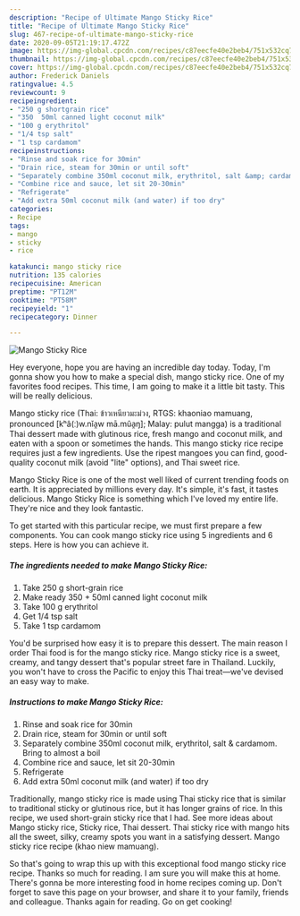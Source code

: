 ```yaml
---
description: "Recipe of Ultimate Mango Sticky Rice"
title: "Recipe of Ultimate Mango Sticky Rice"
slug: 467-recipe-of-ultimate-mango-sticky-rice
date: 2020-09-05T21:19:17.472Z
image: https://img-global.cpcdn.com/recipes/c87eecfe40e2beb4/751x532cq70/mango-sticky-rice-recipe-main-photo.jpg
thumbnail: https://img-global.cpcdn.com/recipes/c87eecfe40e2beb4/751x532cq70/mango-sticky-rice-recipe-main-photo.jpg
cover: https://img-global.cpcdn.com/recipes/c87eecfe40e2beb4/751x532cq70/mango-sticky-rice-recipe-main-photo.jpg
author: Frederick Daniels
ratingvalue: 4.5
reviewcount: 9
recipeingredient:
- "250 g shortgrain rice"
- "350  50ml canned light coconut milk"
- "100 g erythritol"
- "1/4 tsp salt"
- "1 tsp cardamom"
recipeinstructions:
- "Rinse and soak rice for 30min"
- "Drain rice, steam for 30min or until soft"
- "Separately combine 350ml coconut milk, erythritol, salt &amp; cardamom. Bring to almost a boil"
- "Combine rice and sauce, let sit 20-30min"
- "Refrigerate"
- "Add extra 50ml coconut milk (and water) if too dry"
categories:
- Recipe
tags:
- mango
- sticky
- rice

katakunci: mango sticky rice 
nutrition: 135 calories
recipecuisine: American
preptime: "PT12M"
cooktime: "PT58M"
recipeyield: "1"
recipecategory: Dinner

---
```



![Mango Sticky Rice](https://img-global.cpcdn.com/recipes/c87eecfe40e2beb4/751x532cq70/mango-sticky-rice-recipe-main-photo.jpg)

Hey everyone, hope you are having an incredible day today. Today, I'm gonna show you how to make a special dish, mango sticky rice. One of my favorites food recipes. This time, I am going to make it a little bit tasty. This will be really delicious.

Mango sticky rice (Thai: ข้าวเหนียวมะม่วง, RTGS: khaoniao mamuang, pronounced [kʰâ(ː)w.nǐa̯w mā.mûa̯ŋ]; Malay: pulut mangga) is a traditional Thai dessert made with glutinous rice, fresh mango and coconut milk, and eaten with a spoon or sometimes the hands. This mango sticky rice recipe requires just a few ingredients. Use the ripest mangoes you can find, good-quality coconut milk (avoid &#34;lite&#34; options), and Thai sweet rice.

Mango Sticky Rice is one of the most well liked of current trending foods on earth. It is appreciated by millions every day. It's simple, it's fast, it tastes delicious. Mango Sticky Rice is something which I've loved my entire life. They're nice and they look fantastic.


To get started with this particular recipe, we must first prepare a few components. You can cook mango sticky rice using 5 ingredients and 6 steps. Here is how you can achieve it.

<!--inarticleads1-->

##### The ingredients needed to make Mango Sticky Rice:

1. Take 250 g short-grain rice
1. Make ready 350 + 50ml canned light coconut milk
1. Take 100 g erythritol
1. Get 1/4 tsp salt
1. Take 1 tsp cardamom


You&#39;d be surprised how easy it is to prepare this dessert. The main reason I order Thai food is for the mango sticky rice. Mango sticky rice is a sweet, creamy, and tangy dessert that&#39;s popular street fare in Thailand. Luckily, you won&#39;t have to cross the Pacific to enjoy this Thai treat—we&#39;ve devised an easy way to make. 

<!--inarticleads2-->

##### Instructions to make Mango Sticky Rice:

1. Rinse and soak rice for 30min
1. Drain rice, steam for 30min or until soft
1. Separately combine 350ml coconut milk, erythritol, salt &amp; cardamom. Bring to almost a boil
1. Combine rice and sauce, let sit 20-30min
1. Refrigerate
1. Add extra 50ml coconut milk (and water) if too dry


Traditionally, mango sticky rice is made using Thai sticky rice that is similar to traditional sticky or glutinous rice, but it has longer grains of rice. In this recipe, we used short-grain sticky rice that I had. See more ideas about Mango sticky rice, Sticky rice, Thai dessert. Thai sticky rice with mango hits all the sweet, silky, creamy spots you want in a satisfying dessert. Mango sticky rice recipe (khao niew mamuang). 

So that's going to wrap this up with this exceptional food mango sticky rice recipe. Thanks so much for reading. I am sure you will make this at home. There's gonna be more interesting food in home recipes coming up. Don't forget to save this page on your browser, and share it to your family, friends and colleague. Thanks again for reading. Go on get cooking!

